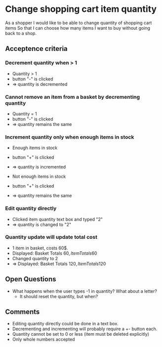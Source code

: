# Change shopping cart item quantity

As a shopper
I would like to be able to change quantity of shopping cart items
So that I can choose how many items I want to buy without going back to a shop.

## Acceptence criteria

### Decrement quantity when > 1

- Quantity > 1
- button "-" is clicked
- => quantity is decremented

### Cannot remove an item from a basket by decrementing quantity

- Quantity = 1
- button "-" is clicked
- => quantity remains the same

### Increment quantity only when enough items in stock

- Enough items in stock
- button "+" is clicked
- => quantity is incremented

- Not enough items in stock
- button "+" is clicked
- => quantity remains the same

### Edit quantity directly

- Clicked item quantity text box and typed "2"
- => quantity is changed to "2"

### Quantity update will update total cost

- 1 item in basket, costs 60$.
- Displayed: Basket Totals 60$, Item Totals 60$ 
- Changed quantity to 2
- => Displayed: Basket Totals 120$, Item Totals 120$ 

## Open Questions

- What happens when the user types -1 in quantity? What about a letter?
  - It should reset the quantity, but when?

## Comments

- Editing quantity directly could be done in a text box.
- Decrementing and incrementing will probably require a +- button each.
- Quantity cannot be set to 0 or less (item must be deleted explicitly)
- Only whole numbers accepted